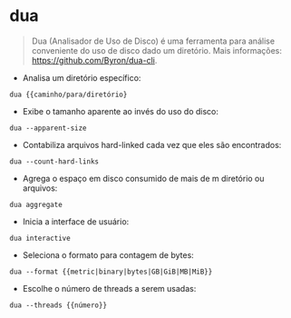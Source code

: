 # dua

> Dua (Analisador de Uso de Disco) é uma ferramenta para análise conveniente do uso de disco dado um diretório.
> Mais informações: <https://github.com/Byron/dua-cli>.

- Analisa um diretório específico:

`dua {{caminho/para/diretório}`

- Exibe o tamanho aparente ao invés do uso do disco:

`dua --apparent-size`

- Contabiliza arquivos hard-linked cada vez que eles são encontrados:

`dua --count-hard-links`

- Agrega o espaço em disco consumido de mais de m diretório ou arquivos:

`dua aggregate`

- Inicia a interface de usuário:

`dua interactive`

- Seleciona o formato para contagem de bytes:

`dua --format {{metric|binary|bytes|GB|GiB|MB|MiB}}`

- Escolhe o número de threads a serem usadas:

`dua --threads {{número}}`
